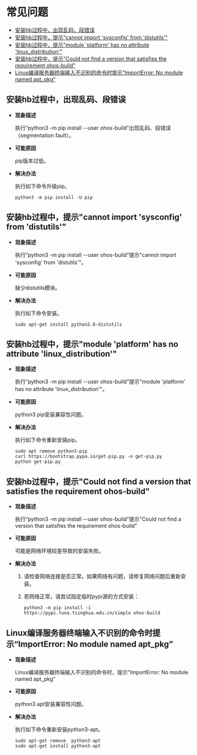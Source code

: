 # 常见问题<a name="ZH-CN_TOPIC_0000001128470858"></a>

-   [安装hb过程中，出现乱码、段错误](#section411894616119)
-   [安装hb过程中，提示"cannot import 'sysconfig' from 'distutils'"](#section629417571626)
-   [安装hb过程中，提示"module 'platform' has no attribute 'linux\_distribution'"](#section10871523332)
-   [安装hb过程中，提示"Could not find a version that satisfies the requirement ohos-build"](#section47351657163213)
-   [Linux编译服务器终端输入不识别的命令时提示“ImportError: No module named apt\_pkg”](#section159891252236)

## 安装hb过程中，出现乱码、段错误<a name="section411894616119"></a>

-   **现象描述**

    执行“python3 -m pip install --user ohos-build”出现乱码、段错误（segmentation fault）。


-   **可能原因**

    pip版本过低。

-   **解决办法**

    执行如下命令升级pip。

    ```
    python3 -m pip install -U pip
    ```


## 安装hb过程中，提示"cannot import 'sysconfig' from 'distutils'"<a name="section629417571626"></a>

-   **现象描述**

    执行“python3 -m pip install --user ohos-build”提示"cannot import 'sysconfig' from 'distutils'"。


-   **可能原因**

    缺少distutils模块。

-   **解决办法**

    执行如下命令安装。

    ```
    sudo apt-get install python3.8-distutils
    ```


## 安装hb过程中，提示"module 'platform' has no attribute 'linux\_distribution'"<a name="section10871523332"></a>

-   **现象描述**

    执行“python3 -m pip install --user ohos-build”提示"module 'platform' has no attribute 'linux\_distribution'"。


-   **可能原因**

    python3 pip安装兼容性问题。

-   **解决办法**

    执行如下命令重新安装pip。

    ```
    sudo apt remove python3-pip
    curl https://bootstrap.pypa.io/get-pip.py -o get-pip.py
    python get-pip.py
    ```


## 安装hb过程中，提示"Could not find a version that satisfies the requirement ohos-build"<a name="section47351657163213"></a>

-   **现象描述**

    执行“python3 -m pip install --user ohos-build”提示"Could not find a version that satisfies the requirement ohos-build"


-   **可能原因**

    可能是网络环境较差导致的安装失败。

-   **解决办法**
    1.  请检查网络连接是否正常。如果网络有问题，请修复网络问题后重新安装。
    2.  若网络正常，请尝试指定临时pypi源的方式安装：

        ```
        python3 -m pip install -i https://pypi.tuna.tsinghua.edu.cn/simple ohos-build
        ```



## Linux编译服务器终端输入不识别的命令时提示“ImportError: No module named apt\_pkg”<a name="section159891252236"></a>

-   **现象描述**

    Linux编译服务器终端输入不识别的命令时，提示"ImportError: No module named apt\_pkg"


-   **可能原因**

    python3 apt安装兼容性问题。

-   **解决办法**

    执行如下命令重新安装python3-apt。

    ```
    sudo apt-get remove  python3-apt
    sudo apt-get install python3-apt
    ```


